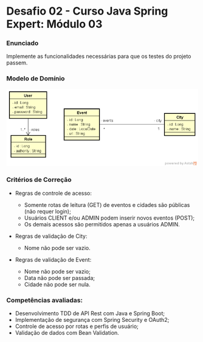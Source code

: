# **Desafio 02 - Curso Java Spring Expert: Módulo 03**
### Enunciado
Implemente as funcionalidades necessárias para que os testes do projeto passem.

### Modelo de Domínio
![diagrama](https://github.com/7E0n4Rd0/desafio01JSE/blob/main/assets/orm_model.png)

### Critérios de Correção
- Regras de controle de acesso:
    - Somente rotas de leitura (GET) de eventos e cidades são públicas (não requer login);
    - Usuários CLIENT e/ou ADMIN podem inserir novos eventos (POST);
    - Os demais acessos são permitidos apenas a usuários ADMIN.

- Regras de validação de City:
    - Nome não pode ser vazio.

- Regras de validação de Event:
    - Nome não pode ser vazio;
    - Data não pode ser passada;
    - Cidade não pode ser nula.

### Competências avaliadas:
- Desenvolvimento TDD de API Rest com Java e Spring Boot;
- Implementação de segurança com Spring Security e OAuth2;
- Controle de acesso por rotas e perfis de usuário;
- Validação de dados com Bean Validation.

